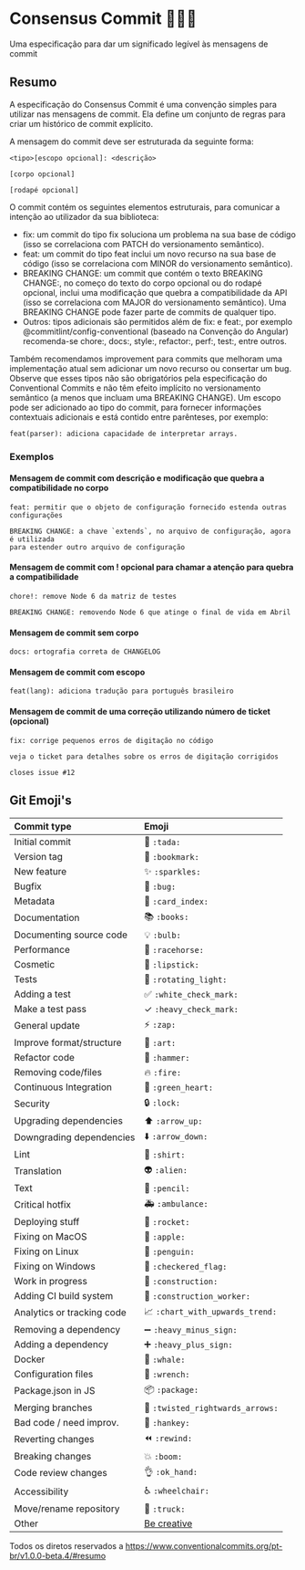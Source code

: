 # Consensus Commit 👨🏻‍💻
Uma especificação para dar um significado legível às mensagens de commit

## Resumo

A especificação do Consensus Commit é uma convenção simples para utilizar nas mensagens de commit. Ela define um conjunto de regras para criar um histórico de commit explícito.

A mensagem do commit deve ser estruturada da seguinte forma:

```shell script
<tipo>[escopo opcional]: <descrição>

[corpo opcional]

[rodapé opcional]
```

O commit contém os seguintes elementos estruturais, para comunicar a intenção ao utilizador da sua biblioteca:

* fix: um commit do tipo fix soluciona um problema na sua base de código (isso se correlaciona com PATCH do versionamento semântico).
* feat: um commit do tipo feat inclui um novo recurso na sua base de código (isso se correlaciona com MINOR do versionamento semântico).
* BREAKING CHANGE: um commit que contém o texto BREAKING CHANGE:, no começo do texto do corpo opcional ou do rodapé opcional, inclui uma modificação que quebra a compatibilidade da API (isso se correlaciona com MAJOR do versionamento semântico). Uma BREAKING CHANGE pode fazer parte de commits de qualquer tipo.
* Outros: tipos adicionais são permitidos além de fix: e feat:, por exemplo @commitlint/config-conventional (baseado na Convenção do Angular) recomenda-se chore:, docs:, style:, refactor:, perf:, test:, entre outros.

Também recomendamos improvement para commits que melhoram uma implementação atual sem adicionar um novo recurso ou consertar um bug. Observe que esses tipos não são obrigatórios pela especificação do Conventional Commits e não têm efeito implícito no versionamento semântico (a menos que incluam uma BREAKING CHANGE). Um escopo pode ser adicionado ao tipo do commit, para fornecer informações contextuais adicionais e está contido entre parênteses, por exemplo:
```shell script
feat(parser): adiciona capacidade de interpretar arrays.
```

### Exemplos

#### Mensagem de commit com descrição e modificação que quebra a compatibilidade no corpo
```shell script
feat: permitir que o objeto de configuração fornecido estenda outras configurações

BREAKING CHANGE: a chave `extends`, no arquivo de configuração, agora é utilizada
para estender outro arquivo de configuração
```

#### Mensagem de commit com ! opcional para chamar a atenção para quebra a compatibilidade
```shell script
chore!: remove Node 6 da matriz de testes

BREAKING CHANGE: removendo Node 6 que atinge o final de vida em Abril
```

#### Mensagem de commit sem corpo
```shell script
docs: ortografia correta de CHANGELOG
```

#### Mensagem de commit com escopo
```shell script
feat(lang): adiciona tradução para português brasileiro
```
#### Mensagem de commit de uma correção utilizando número de ticket (opcional)
```shell script
fix: corrige pequenos erros de digitação no código

veja o ticket para detalhes sobre os erros de digitação corrigidos

closes issue #12
```
## Git Emoji's

|   Commit type              | Emoji                                         |
|:---------------------------|:----------------------------------------------|
| Initial commit             | :tada: `:tada:`                               |
| Version tag                | :bookmark: `:bookmark:`                       |
| New feature                | :sparkles: `:sparkles:`                       |
| Bugfix                     | :bug: `:bug:`                                 |
| Metadata                   | :card_index: `:card_index:`                   |
| Documentation              | :books: `:books:`                             |
| Documenting source code    | :bulb: `:bulb:`                               |
| Performance                | :racehorse: `:racehorse:`                     |
| Cosmetic                   | :lipstick: `:lipstick:`                       |
| Tests                      | :rotating_light: `:rotating_light:`           |
| Adding a test              | :white_check_mark: `:white_check_mark:`       |
| Make a test pass           |  ✓ `:heavy_check_mark:`       |
| General update             | :zap: `:zap:`                                 |
| Improve format/structure   | :art: `:art:`                                 |
| Refactor code              | :hammer: `:hammer:`                           |
| Removing code/files        | :fire: `:fire:`                               |
| Continuous Integration     | :green_heart: `:green_heart:`                 |
| Security                   | :lock: `:lock:`                               |
| Upgrading dependencies     | :arrow_up: `:arrow_up:`                       |
| Downgrading dependencies   | :arrow_down: `:arrow_down:`                   |
| Lint                       | :shirt: `:shirt:`                             |
| Translation                | :alien: `:alien:`                             |
| Text                       | :pencil: `:pencil:`                           |
| Critical hotfix            | :ambulance: `:ambulance:`                     |
| Deploying stuff            | :rocket: `:rocket:`                           |
| Fixing on MacOS            | :apple: `:apple:`                             |
| Fixing on Linux            | :penguin: `:penguin:`                         |
| Fixing on Windows          | :checkered_flag: `:checkered_flag:`           |
| Work in progress           | :construction:  `:construction:`              |
| Adding CI build system     | :construction_worker: `:construction_worker:` |
| Analytics or tracking code | :chart_with_upwards_trend: `:chart_with_upwards_trend:` |
| Removing a dependency      | :heavy_minus_sign: `:heavy_minus_sign:`       |
| Adding a dependency        | :heavy_plus_sign: `:heavy_plus_sign:`         |
| Docker                     | :whale: `:whale:`                             |
| Configuration files        | :wrench: `:wrench:`                           |
| Package.json in JS         | :package: `:package:`                         |
| Merging branches           | :twisted_rightwards_arrows: `:twisted_rightwards_arrows:` |
| Bad code / need improv.    | :hankey: `:hankey:`                           |
| Reverting changes          | :rewind: `:rewind:`                           |
| Breaking changes           | :boom: `:boom:`                               |
| Code review changes        | :ok_hand: `:ok_hand:`                         |
| Accessibility              | :wheelchair: `:wheelchair:`                   |
| Move/rename repository     | :truck: `:truck:`                             |
| Other                      | [Be creative](http://www.emoji-cheat-sheet.com/)  |

Todos os diretos reservados a https://www.conventionalcommits.org/pt-br/v1.0.0-beta.4/#resumo
